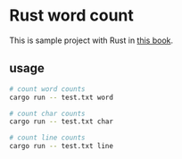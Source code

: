 # Rust word count

This is sample project with Rust in [this book](https://gihyo.jp/book/2019/978-4-297-10559-4).

## usage

```bash
# count word counts
cargo run -- test.txt word

# count char counts
cargo run -- test.txt char

# count line counts
cargo run -- test.txt line
```
